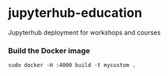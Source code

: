 # jupyterhub-education
Jupyterhub deployment for workshops and courses

### Build the Docker image
```
sudo docker -H :4000 build -t mycustom .
```

